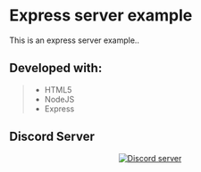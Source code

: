 # Express server example
This is an express server example..

## Developed with:
> - HTML5
> - NodeJS
> - Express

## Discord Server
<p align="center">
  <a href="https://discord.gg/MF6EGyr"><img src="https://discordapp.com/api/guilds/571872011551244298/widget.png?style=banner2" alt="Discord server"></a>
</p>